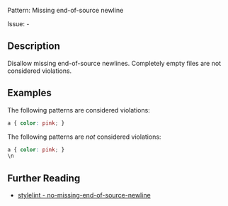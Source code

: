 Pattern: Missing end-of-source newline

Issue: -

## Description

Disallow missing end-of-source newlines. Completely empty files are not considered violations.

## Examples

The following patterns are considered violations:

```css
a { color: pink; }
```

The following patterns are *not* considered violations:

```css
a { color: pink; }
\n
```

## Further Reading

* [stylelint - no-missing-end-of-source-newline](https://github.com/stylelint-stylistic/stylelint-stylistic/tree/main/lib/rules/no-missing-end-of-source-newline)